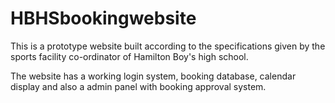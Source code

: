 # HBHSbookingwebsite

This is a prototype website built according to the specifications given by the sports facility co-ordinator of Hamilton Boy's high school.

The website has a working login system, booking database, calendar display and also a admin panel with booking approval system.